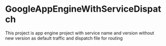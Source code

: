 # GoogleAppEngineWithServiceDispatch
This project is app engine project with service name and version without new version as default traffic and dispatch file for routing

